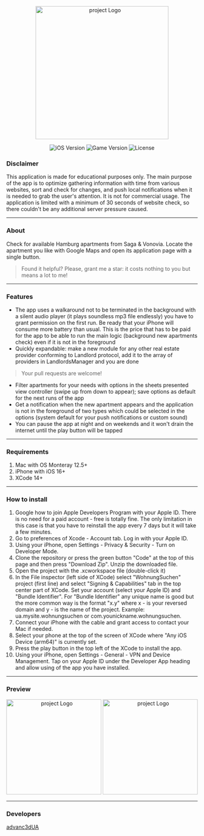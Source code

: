 <p align="center">
      <img src="https://github.com/advanc3dUA/WohnungSuchen/blob/main/WohnungSuchen/Logos/LaunchLogo.png" alt= "project Logo" width="350">
</p>

<p align="center">
   <img src="https://img.shields.io/badge/iOS-16.0%2B-blueviolet" alt="iOS Version">
   <img src="https://img.shields.io/badge/Version-1.0-blue" alt="Game Version">
   <img src="https://img.shields.io/badge/License-MIT-source" alt="License">
</p>

### Disclaimer

This application is made for educational purposes only. The main purpose of the app is to optimize gathering information with time from various websites, sort and check for changes, and push local notifications when it is needed to grab the user's attention. It is not for commercial usage. The application is limited with a minimum of 30 seconds of website check, so there couldn't be any additional server pressure caused.

---

### About

Check for available Hamburg apartments from Saga & Vonovia. Locate the apartment you like with Google Maps and open its application page with a single button.

> Found it helpful? Please, grant me a star: it costs nothing to you but means a lot to me!

---

### Features
- The app uses a walkaround not to be terminated in the background with a silent audio player (it plays soundless mp3 file endlessly) you have to grant permission on the first run. Be ready that your iPhone will consume more battery than usual. This is the price that has to be paid for the app to be able to run the main logic (background new apartments check) even if it is not in the foreground
- Quickly expandable: make a new module for any other real estate provider conforming to Landlord protocol, add it to the array of providers in LandlordsManager and you are done
> Your pull requests are welcome!
- Filter apartments for your needs with options in the sheets presented view controller (swipe up from down to appear); save options as default for the next runs of the app
- Get a notification when the new apartment appears and the application is not in the foreground of two types which could be selected in the options (system default for your push notifications or custom sound)
- You can pause the app at night and on weekends and it won't drain the internet until the play button will be tapped

---

### Requirements
1. Mac with OS Monteray 12.5+
2. iPhone with iOS 16+
3. XCode 14+

---

### How to install
1. Google how to join Apple Developers Program with your Apple ID. There is no need for a paid account - free is totally fine. The only limitation in this case is that you have to reinstall the app every 7 days but it will take a few minutes.
2. Go to preferences of Xcode - Account tab. Log in with your Apple ID.
3. Using your iPhone, open Settings - Privacy & Security - Turn on Developer Mode.
4. Clone the repository or press the green button "Code" at the top of this page and then press "Download Zip". Unzip the downloaded file.
5. Open the project with the .xcworkspace file (double-click it)
6. In the File inspector (left side of XCode) select "WohnungSuchen" project (first line) and select "Signing & Capabilities" tab in the top center part of XCode. Set your account (select your Apple ID) and "Bundle Identifier". For "Bundle Identifier" any unique name is good but the more common way is the format "x.y" where x - is your reversed domain and y - is the name of the project. Example: ua.mysite.wohnungsuchen or com.younickname.wohnungsuchen.
7. Connect your iPhone with the cable and grant access to contact your Mac if needed.
8. Select your phone at the top of the screen of XCode where "Any iOS Device (arm64)" is currently set.
9. Press the play button in the top left of the XCode to install the app.
10. Using your iPhone, open Settings - General - VPN and Device Management. Tap on your Apple ID under the Developer App heading and allow using of the app you have installed.

---

### Preview
<p align="center">
      <img src="https://github.com/advanc3dUA/WohnungSuchen/blob/main/WohnungSuchen/Logos/preview-1.png" alt= "project Logo" width="250">
      <img src="https://github.com/advanc3dUA/WohnungSuchen/blob/main/WohnungSuchen/Logos/preview-2.png" alt= "project Logo" width="250">
</p>

---

### Developers
[advanc3dUA](https://github.com/advanc3dUA)
